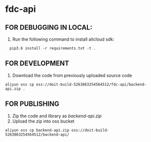# fdc-api
## FOR DEBUGGING IN LOCAL:
>>>
1. Run the following command to install alicloud sdk:
```shell
  pip3.6 install -r requirements.txt -t .
```
>>>

## FOR DEVELOPMENT
>>>
1. Download the code from previously uploaded source code
```shell
aliyun oss cp oss://doit-build-5263863254564512/fdc-api/backend-api.zip .
```
>>>

## FOR PUBLISHING
>>>
1. Zip the code and library as *backend-api.zip*
2. Upload the zip into oss bucket
```shell
aliyun oss cp backend-api.zip oss://doit-build-5263863254564512/backend-api/
```
>>>